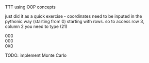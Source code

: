 TTT using OOP concepts

just did it as a quick exercise - coordinates need to be inputed in the pythonic way (starting from 0) starting with rows. so to access row 3, column 2 you need to type (21)
 
000  <br />
000  <br />
0X0  <br />

TODO:
implement Monte Carlo
